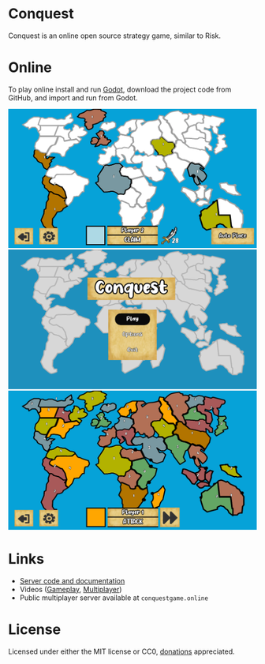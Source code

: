 # Conquest
Conquest is an online open source strategy game, similar to Risk.

# Online
To play online install and run [Godot](https://godotengine.org/download), download the project code from GitHub, and import and run from Godot. 

![Conquest](Images/SomePlaced.PNG)
![Conquest](Images/MainMenu.PNG)
![Conquest](Images/AllPlaced.PNG)

# Links
- [Server code and documentation](https://github.com/argosopentech/Conquest-server)
- Videos ([Gameplay](https://www.youtube.com/watch?v=zNjZFWyaR-M), [Multiplayer](https://www.youtube.com/watch?v=PQDjDbVymX0))
- Public multiplayer server available at `conquestgame.online`

# License
Licensed under either the MIT license or CC0, [donations](https://github.com/sponsors/argosopentech) appreciated.
